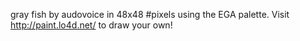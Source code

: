 gray fish by audovoice in 48x48 #pixels using the EGA palette. Visit http://paint.lo4d.net/ to draw your own! 
